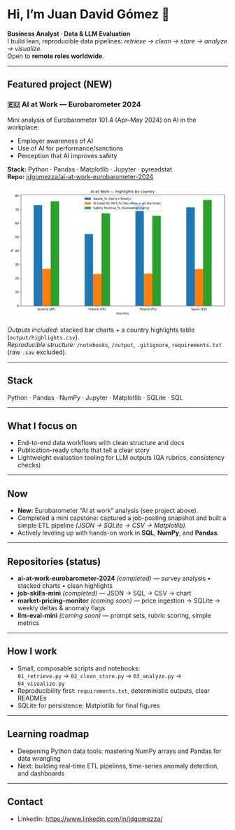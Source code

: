 # Hi, I’m Juan David Gómez 👋

**Business Analyst · Data & LLM Evaluation**  
I build lean, reproducible data pipelines: *retrieve → clean → store → analyze → visualize*.  
Open to **remote roles worldwide**.

---

## Featured project (NEW)

### 🇪🇺 AI at Work — Eurobarometer 2024
Mini analysis of Eurobarometer 101.4 (Apr–May 2024) on AI in the workplace:
- Employer awareness of AI  
- Use of AI for performance/sanctions  
- Perception that AI improves safety

**Stack:** Python · Pandas · Matplotlib · Jupyter · pyreadstat  
**Repo:** [jdgomezza/ai-at-work-eurobarometer-2024](https://github.com/jdgomezza/ai-at-work-eurobarometer-2024)

<img src="https://raw.githubusercontent.com/jdgomezza/ai-at-work-eurobarometer-2024/main/output/highlights_bar.png" alt="Country highlights bar chart" width="640">

*Outputs included:* stacked bar charts + a country highlights table (`output/highlights.csv`).  
*Reproducible structure:* `/notebooks`, `/output`, `.gitignore`, `requirements.txt` (raw `.sav` excluded).

---

## Stack
Python · Pandas · NumPy · Jupyter · Matplotlib · SQLite · SQL

---

## What I focus on
- End-to-end data workflows with clean structure and docs  
- Publication-ready charts that tell a clear story  
- Lightweight evaluation tooling for LLM outputs (QA rubrics, consistency checks)

---

## Now
- **New:** Eurobarometer “AI at work” analysis (see project above).  
- Completed a mini capstone: captured a job-posting snapshot and built a simple ETL pipeline *(JSON → SQLite → CSV → Matplotlib).*  
- Actively leveling up with hands-on work in **SQL**, **NumPy**, and **Pandas**.

---

## Repositories (status)
- **ai-at-work-eurobarometer-2024** *(completed)* — survey analysis • stacked charts • clean highlights  
- **job-skills-mini** *(completed)* — JSON → SQL → CSV → chart  
- **market-pricing-monitor** *(coming soon)* — price ingestion → SQLite → weekly deltas & anomaly flags  
- **llm-eval-mini** *(coming soon)* — prompt sets, rubric scoring, simple metrics

---

## How I work
- Small, composable scripts and notebooks:  
  `01_retrieve.py` → `02_clean_store.py` → `03_analyze.py` → `04_visualize.py`
- Reproducibility first: `requirements.txt`, deterministic outputs, clear READMEs  
- SQLite for persistence; Matplotlib for final figures

---

## Learning roadmap
- Deepening Python data tools: mastering NumPy arrays and Pandas for data wrangling  
- Next: building real-time ETL pipelines, time-series anomaly detection, and dashboards

---

## Contact
- LinkedIn: https://www.linkedin.com/in/jdgomezza/

